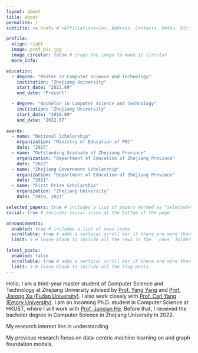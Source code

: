```yaml
---
layout: about
title: about
permalink: /
subtitle: <a href='#'>Affiliations</a>. Address. Contacts. Motto. Etc.

profile:
  align: right
  image: prof_pic.jpg
  image_circular: false # crops the image to make it circular
  more_info: 

education: 
  - degree: "Master in Computer Science and Technology"
    institution: "Zhejiang University"
    start_date: "2022.09"
    end_date: "Present"

  - degree: "Bachelor in Computer Science and Technology"
    institution: "Zhejiang University"
    start_date: "2018.09"
    end_date: "2022.07"
    
awards: 
  - name: "National Scholarship"
    organization: "Ministry of Education of PRC"
    date: "2023"
  - name: "Outstanding Graduate of Zhejiang Province"
    organization: "Department of Education of Zhejiang Province"
    date: "2022"
  - name: "Zhejiang Government Scholarship"
    organization: "Department of Education of Zhejiang Province"
    date: "2021"
  - name: "First Prize Scholarship"
    organization: "Zhejiang University"
    date: "2019, 2021"

selected_papers: true # includes a list of papers marked as "selected={true}"
social: true # includes social icons at the bottom of the page

announcements:
  enabled: true # includes a list of news items
  scrollable: true # adds a vertical scroll bar if there are more than 3 news items
  limit: 5 # leave blank to include all the news in the `_news` folder

latest_posts:
  enabled: false
  scrollable: true # adds a vertical scroll bar if there are more than 3 new posts items
  limit: 3 # leave blank to include all the blog posts
---
```


Hello, I am a third-year master student of Computer Science and Technology at Zhejiang University advised by [Prof. Yang Yang](http://yangy.org/) and [Prof. Jiarong Xu (Fudan University)](https://galina0217.github.io/). I also work closely with [Prof. Carl Yang (Emory University)](https://www.cs.emory.edu/~jyang71/). I am an incoming Ph.D. student in Computer Science at HKUST, where I will work with [Prof. Junxian He](https://jxhe.github.io/). Before that, I received the bachelor degree in Computer Science in Zhejiang University in 2022. 

My research interest lies in understanding 

My previous research focus on data-centric machine learning on  and graph foundation models,
